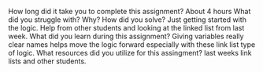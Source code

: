How long did it take you to complete this assignment? 
About 4 hours What did you struggle with? Why? How did you solve? 
Just getting started with the logic. Help from other students and looking at the linked list from last week. 
What did you learn during this assignment? 
Giving variables really clear names helps move the logic forward especially with these link list type of logic. 
What resources did you utilize for this assingment? 
last weeks link lists and other students.
